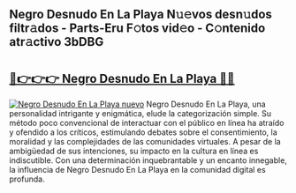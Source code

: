 ## Negro Desnudo En La Playa N𝚞𝚎vos desn𝚞dos filtr𝚊dos - Parts-Eru F𝚘tos vid𝚎o - C𝚘ntenido atr𝚊ctivo 3bDBG

# <h2><a href="http://mb3lbe.tromn.icu/?c=Negro+Desnudo+En+La+Playa">🔗👉👉👉 Negro Desnudo En La Playa 🔗🔗</a></h2>

[![Negro Desnudo En La Playa nuevo](https://i.imgur.com/pEAQMta.gif)](http://mb3lbe.tromn.icu/?c=Negro+Desnudo+En+La+Playa)
Negro Desnudo En La Playa, una personalidad intrigante y enigmática, elude la categorización simple. Su método poco convencional de interactuar con el público en línea ha atraído y ofendido a los críticos, estimulando debates sobre el consentimiento, la moralidad y las complejidades de las comunidades virtuales. A pesar de la ambigüedad de sus intenciones, su impacto en la cultura en línea es indiscutible. Con una determinación inquebrantable y un encanto innegable, la influencia de Negro Desnudo En La Playa en la comunidad digital es profunda.
